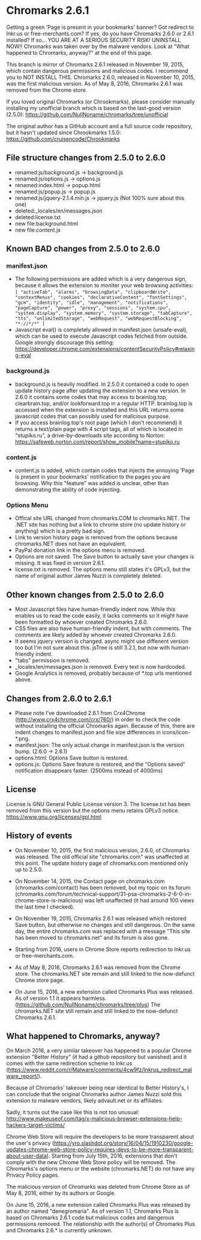 # Chromarks 2.6.1
Getting a green 'Page is present in your bookmarks' banner? Got redirect to lnkr.us or free-merchants.com? If yes, do you have Chromarks 2.6.0 or 2.6.1 installed? If so... YOU ARE AT A SERIOUS SECURITY RISK! UNINSTALL NOW!! Chromarks was taken over by the malware vendors. Look at "What happened to Chromarks, anyway?" at the end of this page.

This branch is mirror of Chromarks 2.6.1 released in November 19, 2015, which contain dangerous permissions and malicious codes. I recommend you to NOT INSTALL THIS. Chromarks 2.6.0, released in November 10, 2015, was the first malicious version. As of May 8, 2016, Chromarks 2.6.1 was removed from the Chrome store.

If you loved original Chromarks (or Chrookmarks), please consider manually installing my unofficial branch which is based on the last-good version (2.5.0):
https://github.com/NullNoname/chromarks/tree/unofficial

The original author has a GitHub account and a full source code repository, but it hasn't updated since Chrookmarks 1.5.0:
https://github.com/cruisencode/Chrookmarks

## File structure changes from 2.5.0 to 2.6.0
* renamed:js/background.js -> background.js
* renamed:js/options.js -> options.js
* renamed:index.html -> popup.html
* renamed:js/popup.js -> popup.js
* renamed:js/jquery-2.1.4.min.js -> jquery.js (Not 100% sure about this one)
* deleted:_locales/en/messages.json
* deleted:license.txt
* new file:background.html
* new file:content.js

## Known BAD changes from 2.5.0 to 2.6.0
### manifest.json
* The following permissions are added which is a very dangerous sign, because it allows the extension to moniter your web browsing activities: `[ "activeTab", "alarms", "browsingData", "clipboardWrite", "contextMenus", "cookies", "declarativeContent", "fontSettings", "gcm", "identity", "idle", "management", "notifications", "pageCapture", "power", "proxy", "sessions", "system.cpu", "system.display", "system.memory", "system.storage", "tabCapture", "tts", "unlimitedStorage", "webRequest", "webRequestBlocking", "*://*/*" ]`
* Javascript eval() is completely allowed in manifest.json (unsafe-eval), which can be used to execute Javascript codes fetched from outside. Google strongly discourage this setting: https://developer.chrome.com/extensions/contentSecurityPolicy#relaxing-eval

### background.js
* background.js is heavily modified. In 2.5.0 it contained a code to open update history page after updating the extension to a new version. In 2.6.0 it contains some codes that may access to brainlog.top, clearbrain.top, and/or lookforward.top in a regular HTTP. brainlog.top is accessed when the extension is installed and this URL returns some javascript codes that can possibly used for malicious purpose.
* If you access brainlog.top's root page (which I don't recommend) it returns a text/plain page with 4 script tags, all of which is located in "stupiko.ru", a drive-by-downloads site according to Norton: https://safeweb.norton.com/report/show_mobile?name=stupiko.ru

### content.js
* content.js is added, which contain codes that injects the annoying 'Page is present in your bookmarks' notification to the pages you are browsing. Why this "feature" was added is unclear, other than demonstrating the ability of code injecting.

### Options Menu
* Offical site URL changed from chromarks.COM to chromarks.NET. The .NET site has nothing but a link to chrome store (no update history or anything) which is a pretty bad sign.
* Link to version history page is removed from the options because chromarks.NET does not have an equivalent.
* PayPal donation link in the options menu is removed.
* Options are not saved. The Save button to actually save your changes is missing. It was fixed in version 2.6.1.
* license.txt is removed. The options menu still states it's GPLv3, but the name of original author James Nuzzi is completely deleted.

## Other known changes from 2.5.0 to 2.6.0
* Most Javascript files have human-friendly indent now. While this enables us to read the code easily, it lacks comments so it might have been formatted by whoever created Chromarks 2.6.0.
* CSS files are also have human-friendly indent, but with comments. The comments are likely added by whoever created Chromarks 2.6.0.
* It seems jquery version is changed. async might use diffenent version too but I'm not sure about this. jsTree is still 3.2.1, but now with human-friendly indent.
* "tabs" permission is removed.
* _locales/en/messages.json is removed. Every text is now hardcoded.
* Google Analytics is removed, probably because of *.top urls mentioned above.

## Changes from 2.6.0 to 2.6.1
* Please note I've downloaded 2.6.1 from Crx4Chrome (http://www.crx4chrome.com/crx/760/) in order to check the code without installing the official Chromarks again. Because of this, there are indent changes to manifest.json and file size differences in icons/icon-*.png.
* manifest.json: The only actual change in manifest.json is the version bump. (2.6.0 -> 2.6.1)
* options.html: Options Save button is restored.
* options.js: Options Save feature is restored, and the "Options saved" notification disappears faster. (2500ms instead of 4000ms)

## License
License is GNU General Public License version 3. The license.txt has been removed from this version but the options menu retains GPLv3 notice.
https://www.gnu.org/licenses/gpl.html

## History of events
* On November 10, 2015, the first malicious version, 2.6.0, of Chromarks was released. The old official site "chromarks.com" was unaffected at this point. The update history page of chromarks.com mentioned only up to 2.5.0.

* On November 14, 2015, the Contact page on chromarks.com (chromarks.com/contact) has been removed, but my topic on its forum (chromarks.com/forum/technical-support/31-psa-chromarks-2-6-0-in-chrome-store-is-malicious) was left unaffected (it had around 100 views the last time I checked).

* On November 19, 2015, Chromarks 2.6.1 was released which restored Save button, but otherwise no changes and still dangerous. On the same day, the entire chromarks.com was replaced with a message "This site has been moved to chromarks.net" and its forum is also gone.

* Starting from 2016, users in Chrome Store reports redirection to lnkr.us or free-merchants.com.

* As of May 8, 2016, Chromarks 2.6.1 was removed from the Chrome store. The chromarks.NET site remain and still linked to the now-defunct Chrome store page.

* On June 15, 2016, a new extension called Chromarks Plus was released. As of version 1.1 it appears harmless. (https://github.com/NullNoname/chromarks/tree/plus) The chromarks.NET site still remain and still linked to the now-defunct Chromarks 2.6.1.

## What happened to Chromarks, anyway?
On March 2016, a very similar takeover has happened to a popular Chrome extension "Better History" (it had a github repository but vanished) and it comes with the same redirection scheme to lnkr.us (https://www.reddit.com/r/Malware/comments/4cw9fz/lnkrus_redirect_malware_report/).

Because of Chromarks' takeover being near identical to Better History's, I can conclude that the original Chromarks author James Nuzzi sold this extension to malware vendors, likely advault.net or its affiliates.

Sadly, it turns out the case like this is not too unusual: http://www.makeuseof.com/tag/x-malicious-browser-extensions-help-hackers-target-victims/

Chrome Web Store will require the developers to be more transparent about the user's privacy (https://yro.slashdot.org/story/16/04/15/1910230/google-updates-chrome-web-store-policy-requires-devs-to-be-more-transparent-about-user-data). Starting from July 15th, 2016, extensions that don't comply with the new Chrome Web Store policy will be removed. The Chromarks's options menu or the website (chromarks.NET) do not have any Privacy Policy pages.

The malicious version of Chromarks was deleted from Chrome Store as of May 8, 2016, either by its authors or Google.

On June 15, 2016, a new extension called Chromarks Plus was released by an author named "denegromaria". As of version 1.1, Chromarks Plus is based on Chromarks 2.6.1 code but malicious codes and dangerous permissions removed. The relationship with the author(s) of Chromarks Plus and Chromarks 2.6.* is currently unknown.
